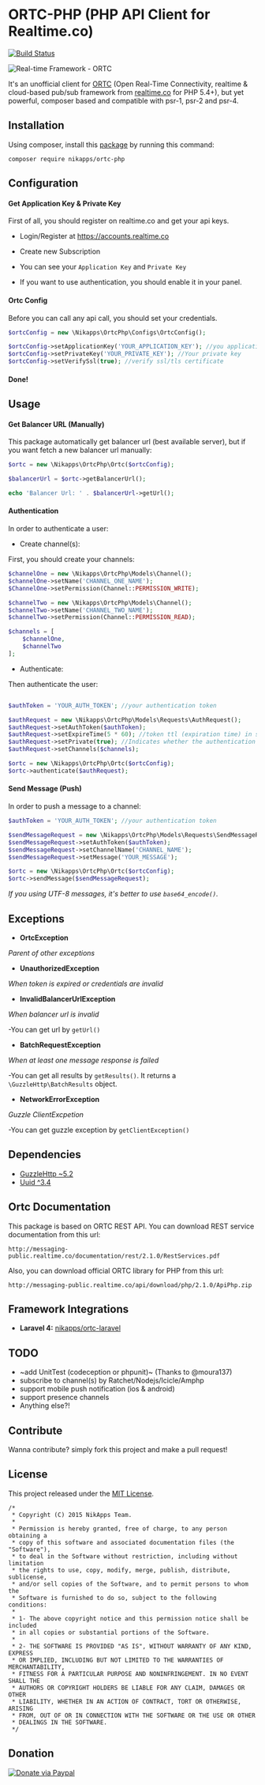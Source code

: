 # ORTC-PHP (PHP API Client for Realtime.co)

[![Build Status](https://travis-ci.org/nikapps/ortc-php.svg?branch=master)](https://travis-ci.org/nikapps/ortc-php)

![Real-time Framework - ORTC](https://www.dropbox.com/s/z6by8jind9s3m5v/realtime.png?raw=1)

It's an unofficial client for [ORTC](http://framework.realtime.co/messaging) (Open Real-Time Connectivity, realtime & cloud-based pub/sub framework from [realtime.co](http://www.realtime.co) for PHP 5.4+), but yet powerful, composer based and compatible with psr-1, psr-2 and psr-4.


## Installation
Using composer, install this [package](https://packagist.org/packages/nikapps/ortc-php) by running this command:

```
composer require nikapps/ortc-php
```


## Configuration

#### Get Application Key & Private Key
First of all, you should register on realtime.co and get your api keys.

* Login/Register at https://accounts.realtime.co

* Create new Subscription 

* You can see your `Application Key` and `Private Key`

* If you want to use authentication, you should enable it in your panel.

#### Ortc Config
Before you can call any api call, you should set your credentials.

~~~php
$ortcConfig = new \Nikapps\OrtcPhp\Configs\OrtcConfig();

$ortcConfig->setApplicationKey('YOUR_APPLICATION_KEY'); //you application key
$ortcConfig->setPrivateKey('YOUR_PRIVATE_KEY'); //Your private key
$ortcConfig->setVerifySsl(true); //verify ssl/tls certificate
~~~

#### Done!

## Usage

#### Get Balancer URL (Manually)

This package automatically get balancer url (best available server), but if you want fetch a new balancer url manually:

~~~php
$ortc = new \Nikapps\OrtcPhp\Ortc($ortcConfig);

$balancerUrl = $ortc->getBalancerUrl();

echo 'Balancer Url: ' . $balancerUrl->getUrl();
~~~

#### Authentication
In order to authenticate a user:

* Create channel(s):

First, you should create your channels:

~~~php
$channelOne = new \Nikapps\OrtcPhp\Models\Channel();
$channelOne->setName('CHANNEL_ONE_NAME');
$ChannelOne->setPermission(Channel::PERMISSION_WRITE);

$channelTwo = new \Nikapps\OrtcPhp\Models\Channel();
$channelTwo->setName('CHANNEL_TWO_NAME');
$channelTwo->setPermission(Channel::PERMISSION_READ);

$channels = [
	$channelOne,
	$channelTwo
];
~~~

* Authenticate:

Then authenticate the user:

~~~php

$authToken = 'YOUR_AUTH_TOKEN'; //your authentication token

$authRequest = new \Nikapps\OrtcPhp\Models\Requests\AuthRequest();
$authRequest->setAuthToken($authToken);
$authRequest->setExpireTime(5 * 60); //token ttl (expiration time) in seconds
$authRequest->setPrivate(true); //Indicates whether the authentication token is private
$authRequest->setChannels($channels);

$ortc = new \Nikapps\OrtcPhp\Ortc($ortcConfig);
$ortc->authenticate($authRequest);
~~~

#### Send Message (Push)
In order to push a message to a channel:

~~~php
$authToken = 'YOUR_AUTH_TOKEN'; //your authentication token

$sendMessageRequest = new \Nikapps\OrtcPhp\Models\Requests\SendMessageRequest();
$sendMessageRequest->setAuthToken($authToken);
$sendMessageRequest->setChannelName('CHANNEL_NAME');
$sendMessageRequest->setMessage('YOUR_MESSAGE');

$ortc = new \Nikapps\OrtcPhp\Ortc($ortcConfig);
$ortc->sendMessage($sendMessageRequest);
~~~

*If you using UTF-8 messages, it's better to use `base64_encode()`.*

## Exceptions
* **OrtcException**

*Parent of other exceptions*

* **UnauthorizedException**

*When token is expired or credentials are invalid*

* **InvalidBalancerUrlException**

*When balancer url is invalid*

-You can get url by `getUrl()`

* **BatchRequestException**

*When at least one message response is failed*

-You can get all results by `getResults()`. It returns a `\GuzzleHttp\BatchResults` object.

* **NetworkErrorException**

*Guzzle ClientExcpetion*

-You can get guzzle exception by `getClientException()`


## Dependencies

* [GuzzleHttp ~5.2](https://packagist.org/packages/guzzlehttp/guzzle)
* [Uuid ^3.4](https://packagist.org/packages/ramsey/uuid)


## Ortc Documentation
This package is based on ORTC REST API. You can download REST service documentation from this url:

```
http://messaging-public.realtime.co/documentation/rest/2.1.0/RestServices.pdf
```

Also, you can download official ORTC library for PHP from this url:

```
http://messaging-public.realtime.co/api/download/php/2.1.0/ApiPhp.zip
```
## Framework Integrations

* **Laravel 4:** [nikapps/ortc-laravel](https://github.com/nikapps/ortc-laravel)

## TODO

* ~add UnitTest (codeception or phpunit)~ (Thanks to @moura137)
* subscribe to channel(s) by Ratchet/Nodejs/Icicle/Amphp
* support mobile push notification (ios & android)
* support presence channels
* Anything else?!

## Contribute

Wanna contribute? simply fork this project and make a pull request!


## License
This project released under the [MIT License](http://opensource.org/licenses/mit-license.php).

```
/*
 * Copyright (C) 2015 NikApps Team.
 *
 * Permission is hereby granted, free of charge, to any person obtaining a
 * copy of this software and associated documentation files (the "Software"),
 * to deal in the Software without restriction, including without limitation
 * the rights to use, copy, modify, merge, publish, distribute, sublicense,
 * and/or sell copies of the Software, and to permit persons to whom the
 * Software is furnished to do so, subject to the following conditions:
 *
 * 1- The above copyright notice and this permission notice shall be included
 * in all copies or substantial portions of the Software.
 *
 * 2- THE SOFTWARE IS PROVIDED "AS IS", WITHOUT WARRANTY OF ANY KIND, EXPRESS
 * OR IMPLIED, INCLUDING BUT NOT LIMITED TO THE WARRANTIES OF MERCHANTABILITY,
 * FITNESS FOR A PARTICULAR PURPOSE AND NONINFRINGEMENT. IN NO EVENT SHALL THE
 * AUTHORS OR COPYRIGHT HOLDERS BE LIABLE FOR ANY CLAIM, DAMAGES OR OTHER
 * LIABILITY, WHETHER IN AN ACTION OF CONTRACT, TORT OR OTHERWISE, ARISING
 * FROM, OUT OF OR IN CONNECTION WITH THE SOFTWARE OR THE USE OR OTHER
 * DEALINGS IN THE SOFTWARE.
 */
```

## Donation

[![Donate via Paypal](https://www.paypalobjects.com/en_US/i/btn/btn_donateCC_LG.gif)](https://www.paypal.com/cgi-bin/webscr?cmd=_s-xclick&hosted_button_id=G3WRCRDXJD6A8)
